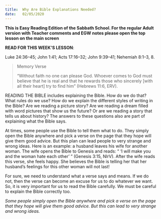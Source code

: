 ```yaml
---
title:  Why Are Bible Explanations Needed?
date:   02/05/2020
---
```


**This is Easy Reading Edition of the Sabbath School. For the regular Adult version with Teacher comments and EGW notes please open the top lesson on the main screen** 

**READ FOR THIS WEEK'S LESSON**:

Luke 24:36–45; John 1:41; Acts 17:16–32; John 9:39–41; Nehemiah 8:1–3, 8.

> <p>Memory Verse</p>
> “Without faith no one can please God. Whoever comes to God must believe that he is real and that he rewards those who sincerely [with all their heart] try to find him” (Hebrews 11:6, ERV).

READING THE BIBLE includes explaining the Bible. How do we do that? What rules do we use? How do we explain the different styles of writing in the Bible? Are we reading a picture story? Are we reading a dream filled with word pictures that show us the future? Or are we reading a story that tells us about history? The answers to these questions also are part of explaining what the Bible says.

At times, some people use the Bible to tell them what to do. They simply open the Bible anywhere and pick a verse on the page that they hope will give them good advice. But this plan can lead people to very strange and wrong ideas. Here is an example: a husband leaves his wife for another woman. The wife opens the Bible to Genesis and reads: “ ‘I will make you and the woman hate each other’ ” (Genesis 3:15, NIrV). After the wife reads this verse, she feels happy. She believes the Bible is telling her that her husband’s feelings for this other woman will not last!

For sure, we need to understand what a verse says and means. If we do not, then the verse can become an excuse for us to do whatever we want. So, it is very important for us to read the Bible carefully. We must be careful to explain the Bible correctly too.

_Some people simply open the Bible anywhere and pick a verse on the page that they hope will give them good advice. But this can lead to very strange and wrong ideas._
